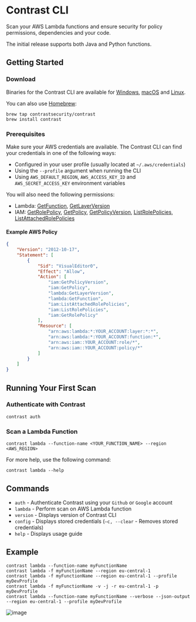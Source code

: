 # Contrast CLI

Scan your AWS Lambda functions and ensure security for policy permissions, dependencies and your code.

The initial release supports both Java and Python functions.

## Getting Started

### Download

Binaries for the Contrast CLI are available for [Windows](https://github.com/contrastsecurity/contrast/releases/download/v1.0.0/contrast-1.0.0-windows.zip), [macOS](https://github.com/contrastsecurity/contrast/releases/download/v1.0.0/contrast-1.0.0-macos.tar.gz) and [Linux](https://github.com/contrastsecurity/contrast/releases/download/v1.0.0/contrast-1.0.0-linux.tar.gz).

You can also use [Homebrew](https://brew.sh/):

```shell
brew tap contrastsecurity/contrast
brew install contrast
```

### Prerequisites

Make sure your AWS credentials are available. The Contrast CLI can find your credentials in one of the following ways:

 * Configured in your user profile (usually located at `~/.aws/credentials`)
 * Using the `--profile` argument when running the CLI
 * Using `AWS_DEFAULT_REGION`, `AWS_ACCESS_KEY_ID` and `AWS_SECRET_ACCESS_KEY` environment variables

You will also need the following permissions:

 * Lambda: [GetFunction](https://docs.aws.amazon.com/lambda/latest/dg/API_GetFunction.html), [GetLayerVersion](https://docs.aws.amazon.com/lambda/latest/dg/API_GetLayerVersion.html)
 * IAM: [GetRolePolicy](https://docs.aws.amazon.com/IAM/latest/APIReference/API_GetRolePolicy.html), [GetPolicy](https://docs.aws.amazon.com/IAM/latest/APIReference/API_GetPolicy.html), [GetPolicyVersion](https://docs.aws.amazon.com/IAM/latest/APIReference/API_GetPolicyVersion.html), [ListRolePolicies](https://docs.aws.amazon.com/IAM/latest/APIReference/API_ListRolePolicies.html), [ListAttachedRolePolicies](https://docs.aws.amazon.com/IAM/latest/APIReference/API_ListAttachedRolePolicies.html)

#### Example AWS Policy

```json
{
    "Version": "2012-10-17",
    "Statement": [
        {
            "Sid": "VisualEditor0",
            "Effect": "Allow",
            "Action": [
                "iam:GetPolicyVersion",
                "iam:GetPolicy",
                "lambda:GetLayerVersion",
                "lambda:GetFunction",
                "iam:ListAttachedRolePolicies",
                "iam:ListRolePolicies",
                "iam:GetRolePolicy"
            ],
            "Resource": [
                "arn:aws:lambda:*:YOUR_ACCOUNT:layer:*:*",
                "arn:aws:lambda:*:YOUR_ACCOUNT:function:*",
                "arn:aws:iam::YOUR_ACCOUNT:role/*",
                "arn:aws:iam::YOUR_ACCOUNT:policy/*"
            ]
        }
    ]
}
```

## Running Your First Scan

### Authenticate with Contrast

```
contrast auth
```

### Scan a Lambda Function

```
contrast lambda --function-name <YOUR_FUNCTION_NAME> --region <AWS_REGION>
```

For more help, use the following command:

```
contrast lambda --help
```

## Commands

 * `auth` - Authenticate Contrast using your `Github` or `Google` account
 * `lambda` - Perform scan on AWS Lambda function
 * `version` - Displays version of Contrast CLI
 * `config` - Displays stored credentials (`–c, --clear` - Removes stored credentials)
 * `help` - Displays usage guide

## Example

```shell
contrast lambda --function-name myFunctionName
contrast lambda -f myFunctionName --region eu-central-1
contrast lambda -f myFunctionName --region eu-central-1 --profile myDevProfile
contrast lambda -f myFunctionName -v -j -r eu-central-1 -p myDevProfile
contrast lambda --function-name myFunctionName --verbose --json-output --region eu-central-1 --profile myDevProfile
```

![image](https://user-images.githubusercontent.com/289035/165555050-e9a709c9-f2a9-4edc-a064-8208445238bc.png)
